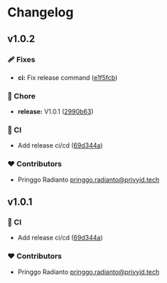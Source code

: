 # Changelog


## v1.0.2


### 🩹 Fixes

- **ci:** Fix release command ([e1f5fcb](https://github.com/radyakaze/nuxt-proxy-party/commit/e1f5fcb))

### 🏡 Chore

- **release:** V1.0.1 ([2990b63](https://github.com/radyakaze/nuxt-proxy-party/commit/2990b63))

### 🤖 CI

- Add release ci/cd ([69d344a](https://github.com/radyakaze/nuxt-proxy-party/commit/69d344a))

### ❤️ Contributors

- Pringgo Radianto <pringgo.radianto@privyid.tech>

## v1.0.1


### 🤖 CI

- Add release ci/cd ([69d344a](https://github.com/radyakaze/nuxt-proxy-party/commit/69d344a))

### ❤️ Contributors

- Pringgo Radianto <pringgo.radianto@privyid.tech>

